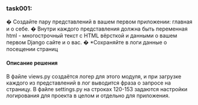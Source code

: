 ### task001:

� Создайте пару представлений в вашем первом приложении:
главная и о себе.
� Внутри каждого представления должна быть переменная
html - многострочный текст с HTML вёрсткой и данными о
вашем первом Django сайте и о вас.
� *Сохраняйте в логи данные о посещении страниц

#### Описание решения

В файле views.py создаётся логер для этого модуля, и при загрузке каждого из представлений в лог выводится фраза о
запросе на страницу.
В файле settings.py на строках 120-153 задаются настройки логирования для проекта в целом и отдельно для приложения.